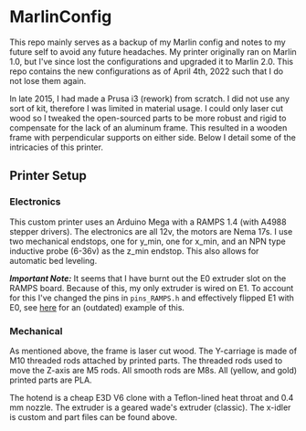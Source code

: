 # MarlinConfig

This repo mainly serves as a backup of my Marlin config and notes to my future self to avoid any future headaches. My printer originally ran on Marlin 1.0, but I've since lost the configurations and upgraded it to Marlin 2.0. This repo contains the new configurations as of April 4th, 2022 such that I do not lose them again. 

In late 2015, I had made a Prusa i3 (rework) from scratch. I did not use any sort of kit, therefore I was limited in material usage. I could only laser cut wood so I tweaked the open-sourced parts to be more robust and rigid to compensate for the lack of an aluminum frame. This resulted in a wooden frame with perpendicular supports on either side. Below I detail some of the intricacies of this printer.

## Printer Setup

### Electronics

This custom printer uses an Arduino Mega with a RAMPS 1.4 (with A4988 stepper drivers). The electronics are all 12v, the motors are Nema 17s. I use two mechanical endstops, one for y_min, one for x_min, and an NPN type inductive probe (6-36v) as the z_min endstop. This also allows for automatic bed leveling. 

_**Important Note:**_ It seems that I have burnt out the E0 extruder slot on the RAMPS board. Because of this, my only extruder is wired on E1. To account for this I've changed the pins in `pins_RAMPS.h` and effectively flipped E1 with E0, see [here](https://3dprinting.stackexchange.com/questions/5840/how-to-change-e0-to-e1-on-marlin-1-1) for an (outdated) example of this.

### Mechanical

As mentioned above, the frame is laser cut wood. The Y-carriage is made of M10 threaded rods attached by printed parts. The threaded rods used to move the Z-axis are M5 rods. All smooth rods are M8s. All (yellow, and gold) printed parts are PLA. 

The hotend is a cheap E3D V6 clone with a Teflon-lined heat throat and 0.4 mm nozzle. The extruder is a geared wade's extruder (classic). The x-idler is custom and part files can be found above. 